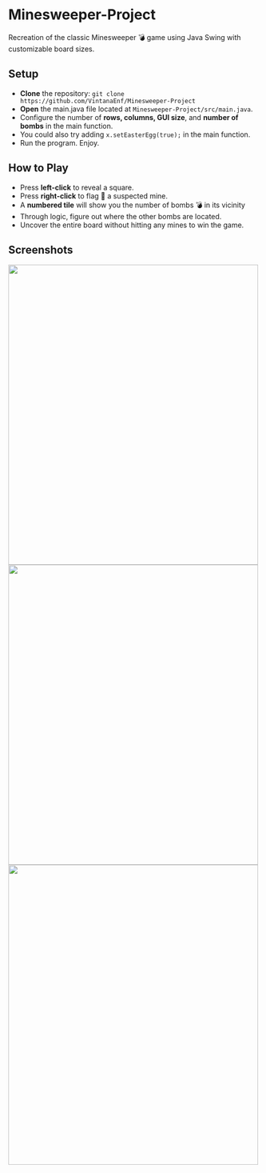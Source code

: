 # Minesweeper-Project
Recreation of the classic Minesweeper 💣 game using Java Swing with customizable board sizes.
## Setup
- **Clone** the repository: ```git clone https://github.com/VintanaEnf/Minesweeper-Project```
- **Open** the main.java file located at ```Minesweeper-Project/src/main.java```.
- Configure the number of **rows, columns, GUI size**, and **number of bombs** in the main function.
- You could also try adding ```x.setEasterEgg(true);``` in the main function.
- Run the program. Enjoy.
## How to Play
- Press **left-click** to reveal a square.
- Press **right-click** to flag 🚩 a suspected mine.
- A **numbered tile** will show you the number of bombs 💣 in its vicinity
- Through logic, figure out where the other bombs are located.
- Uncover the entire board without hitting any mines to win the game.
## Screenshots
<img src="https://github.com/VintanaEnf/Minesweeper-Project/assets/104513214/a5bb07a3-bf69-4592-a931-7fc44291944f" width="500" height="600" />
<img src="https://github.com/VintanaEnf/Minesweeper-Project/assets/104513214/574d6759-5dcf-4bbc-b384-48e96c834d1a" width="500" height="600" />
<img src="https://github.com/VintanaEnf/Minesweeper-Project/assets/104513214/545d2efc-6bf5-4ed5-920d-ffbb20b13134" width="500" height="600" />

